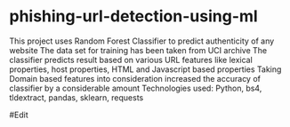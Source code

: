 # phishing-url-detection-using-ml
This project uses Random Forest Classifier to predict authenticity of any website
The data set for training has been taken from UCI archive
The classifier predicts result based on various URL features like lexical properties, host properties, HTML and Javascript based properties
Taking Domain based features into consideration increased the accuracy of classifier by a considerable amount
Technologies used: Python, bs4, tldextract, pandas, sklearn, requests

#Edit

